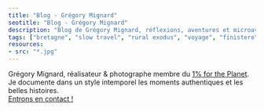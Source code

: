 ```yaml
---
title: "Blog - Grégory Mignard"
seotitle: "Blog - Grégory Mignard"
description: "Blog de Grégory Mignard, réflexions, aventures et microaventures, workflow, matériel, écologie & tranches de vie."
tags: ["bretagne", "slow travel", "rural exodus", "voyage", "finistere", "surf", "slow life", "neorural", "photographie", "vidéo", "geek", "vélo", "écologie", "bikepacking", "workflow", "Apple"]
resources:
- src: "*.jpg"
---
```


Grégory Mignard, réalisateur & photographe membre du [1% for the Planet](https://www.onepercentfortheplanet.fr).  
Je documente dans un style intemporel les moments authentiques et les belles histoires.   
[Entrons en contact !](mailto:hello@gregorymignard.com)
